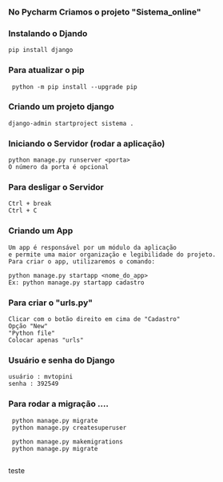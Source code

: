 ### No Pycharm Criamos o projeto "Sistema_online"

### Instalando o Djando
```` 
pip install django
```` 

### Para atualizar o pip
```` 
 python -m pip install --upgrade pip
````

### Criando um projeto django
```` 
django-admin startproject sistema .
```` 

### Iniciando o Servidor (rodar a aplicação)
```` 
python manage.py runserver <porta>
O número da porta é opcional
```` 

### Para desligar o Servidor
```` 
Ctrl + break 
Ctrl + C
```` 

### Criando um App
```` 
Um app é responsável por um módulo da aplicação
e permite uma maior organização e legibilidade do projeto.
Para criar o app, utilizaremos o comando:

python manage.py startapp <nome_do_app>
Ex: python manage.py startapp cadastro

```` 

### Para criar o "urls.py"
```` 
Clicar com o botão direito em cima de "Cadastro"
Opção "New"
"Python file"
Colocar apenas "urls"
```` 

### Usuário e senha do Django
````
usuário : mvtopini
senha : 392549
````

### Para rodar a migração ....
```` 
 python manage.py migrate
 python manage.py createsuperuser
 
 python manage.py makemigrations
 python manage.py migrate
 
````

teste



